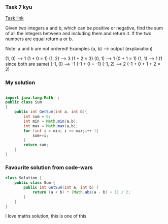 ### Task 7 kyu

[Task link](https://www.codewars.com/kata/55f2b110f61eb01779000053)

Given two integers a and b, which can be positive or negative, find the sum of all the integers between and including them and return it. If the two numbers are equal return a or b.

Note: a and b are not ordered!
Examples (a, b) --> output (explanation)

(1, 0) --> 1 (1 + 0 = 1)
(1, 2) --> 3 (1 + 2 = 3)
(0, 1) --> 1 (0 + 1 = 1)
(1, 1) --> 1 (1 since both are same)
(-1, 0) --> -1 (-1 + 0 = -1)
(-1, 2) --> 2 (-1 + 0 + 1 + 2 = 2)


### My solution

```Java

import java.lang.Math  ;
public class Sum
{
    public int GetSum(int a, int b){
        int sum = 0;
        int min = Math.min(a,b);
        int max = Math.max(a,b);
        for (int i = min; i <= max;i++ ){
            sum+=i;
        }
        return sum;
    }
}

```

### Favourite solution from code-wars

```Java
class Solution {
    public class Sum {
        public int GetSum(int a, int b) {
            return (a + b) * (Math.abs(a - b) + 1) / 2;
        }
    }
}

```

I love maths solution, this is one of this
